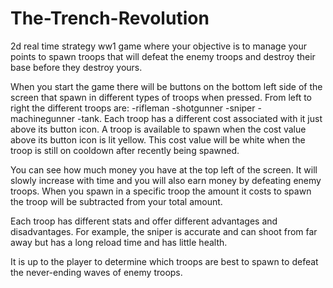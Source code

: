 # The-Trench-Revolution
2d real time strategy ww1 game where your objective is to manage your points to spawn troops that will defeat the enemy troops and destroy their base before they destroy yours.

When you start the game there will be buttons on the bottom left side of the screen that spawn in different types of troops when pressed.
From left to right the different troops are:
-rifleman
-shotgunner
-sniper
-machinegunner
-tank.
Each troop has a different cost associated with it just above its button icon. A troop is available to spawn when the cost value above its button icon is lit yellow.
This cost value will be white when the troop is still on cooldown after recently being spawned.

You can see how much money you have at the top left of the screen. It will slowly increase with time and you will also earn money by defeating enemy troops.
When you spawn in a specific troop the amount it costs to spawn the troop will be subtracted from your total amount.

Each troop has different stats and offer different advantages and disadvantages. For example, the sniper is accurate and can shoot from far away but has a long reload
time and has little health.

It is up to the player to determine which troops are best to spawn to defeat the never-ending waves of enemy troops.
